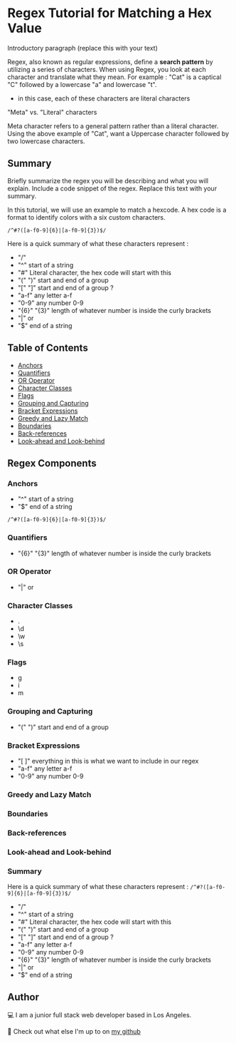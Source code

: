 # Regex Tutorial for Matching a Hex Value

Introductory paragraph (replace this with your text)

Regex, also known as regular expressions, define a **search pattern** by utilizing a series of characters. 
When using Regex, you look at each character and translate what they mean. 
For example : "Cat" is a captical "C" followed by a lowercase "a" and lowercase "t". 
- in this case, each of these characters are literal characters 

"Meta" vs. "Literal" characters

Meta character refers to a general pattern rather than a literal character. Using the above example of "Cat", want a Uppercase character followed by two lowercase characters. 
## Summary

Briefly summarize the regex you will be describing and what you will explain. Include a code snippet of the regex. Replace this text with your summary.

In this tutorial, we will use an example to match a hexcode. A hex code is a format to identify colors with a six custom characters. 

`/^#?([a-f0-9]{6}|[a-f0-9]{3})$/`

Here is a quick summary of what these characters represent : 
- "/" 
- "^" start of a string
- "#" Literal character, the hex code will start with this
- "(" ")" start and end of a group 
- "[" "]" start and end of a group ?
- "a-f" any letter a-f
- "0-9" any number 0-9
- "{6}" "{3}" length of whatever number is inside the curly brackets
- "|" or
- "$" end of a string


## Table of Contents

- [Anchors](#anchors)
- [Quantifiers](#quantifiers)
- [OR Operator](#or-operator)
- [Character Classes](#character-classes)
- [Flags](#flags)
- [Grouping and Capturing](#grouping-and-capturing)
- [Bracket Expressions](#bracket-expressions)
- [Greedy and Lazy Match](#greedy-and-lazy-match)
- [Boundaries](#boundaries)
- [Back-references](#back-references)
- [Look-ahead and Look-behind](#look-ahead-and-look-behind)

## Regex Components
### Anchors
- "^" start of a string
- "$" end of a string

`/^#?([a-f0-9]{6}|[a-f0-9]{3})$/`


### Quantifiers
- "{6}" "{3}" length of whatever number is inside the curly brackets


### OR Operator
- "|" or


### Character Classes
- .
- \d
- \w
- \s 

### Flags
- g
- i
- m

### Grouping and Capturing
- "(" ")" start and end of a group 


### Bracket Expressions
- "[ ]" everything in this is what we want to include in our regex
- "a-f" any letter a-f
- "0-9" any number 0-9

### Greedy and Lazy Match


### Boundaries


### Back-references


### Look-ahead and Look-behind

### Summary

Here is a quick summary of what these characters represent : 
`/^#?([a-f0-9]{6}|[a-f0-9]{3})$/`

- "/" 
- "^" start of a string
- "#" Literal character, the hex code will start with this
- "(" ")" start and end of a group 
- "[" "]" start and end of a group ?
- "a-f" any letter a-f
- "0-9" any number 0-9
- "{6}" "{3}" length of whatever number is inside the curly brackets
- "|" or
- "$" end of a string


## Author

💻 I am a junior full stack web developer based in Los Angeles. 

👾 Check out what else I'm up to on [my github](https://github.com/a-riveragonzalez)
